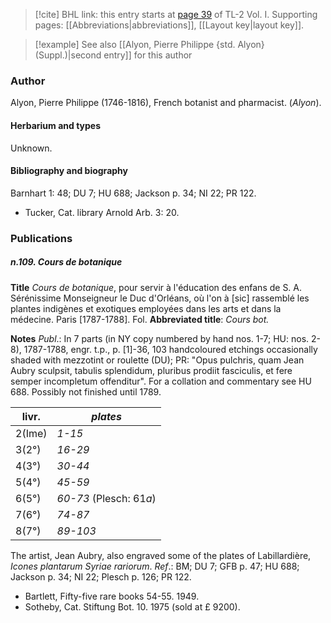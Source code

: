 > [!cite] BHL link: this entry starts at [page 39](https://www.biodiversitylibrary.org/item/103414#page/87/mode/1up) of TL-2 Vol. I.
> Supporting pages: [[Abbreviations|abbreviations]], [[Layout key|layout key]].

> [!example] See also [[Alyon, Pierre Philippe {std. Alyon} (Suppl.)|second entry]] for this author

### Author

Alyon, Pierre Philippe (1746-1816), French botanist and pharmacist. (*Alyon*).

#### Herbarium and types

Unknown.

#### Bibliography and biography

Barnhart 1: 48; DU 7; HU 688; Jackson p. 34; NI 22; PR 122.
- Tucker, Cat. library Arnold Arb. 3: 20.

### Publications

##### n.109. Cours de botanique

**Title**
*Cours de botanique*, pour servir à l'éducation des enfans de S. A. Sérénissime Monseigneur le Duc d'Orléans, où l'on à \[sic\] rassemblé les plantes indigènes et exotiques employées dans les arts et dans la médecine. Paris \[1787-1788\]. Fol.
**Abbreviated title**: *Cours bot.*

**Notes**
*Publ*.: In 7 parts (in NY copy numbered by hand nos. 1-7; HU: nos. 2-8), 1787-1788, engr. t.p., p. \[1\]-36, 103 handcoloured etchings occasionally shaded with mezzotint or roulette (DU); PR: "Opus pulchris, quam Jean Aubry sculpsit, tabulis splendidum, pluribus prodiit fasciculis, et fere semper incompletum offenditur". For a collation and commentary see HU 688. Possibly not finished until 1789.

|livr.	|*plates*	|
|---	|---	|
|2(Ime)	|*1-15*	|
|3(2°)	|*16-29*	|
|4(3°)	|*30-44*	|
|5(4°)	|*45-59*|
|6(5°)	|*60-73* (Plesch: 61*a*)|
|7(6°)	|*74-87*|
|8(7°)	|*89-103*|

The artist, Jean Aubry, also engraved some of the plates of Labillardière, *Icones plantarum Syriae rariorum*.
*Ref*.: BM; DU 7; GFB p. 47; HU 688; Jackson p. 34; NI 22; Plesch p. 126; PR 122.
- Bartlett, Fifty-five rare books 54-55. 1949.
- Sotheby, Cat. Stiftung Bot. 10. 1975 (sold at £ 9200).

